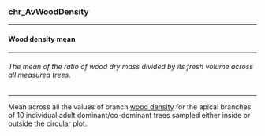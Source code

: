 ### chr_AvWoodDensity



------
#### Wood density mean



------
###### The mean of the ratio of wood dry mass divided by its fresh volume across all measured trees.



------
Mean across all the values of branch [wood density](./chr_WD.md) for the apical branches of 10 individual adult dominant/co-dominant trees sampled either inside or outside the circular plot.